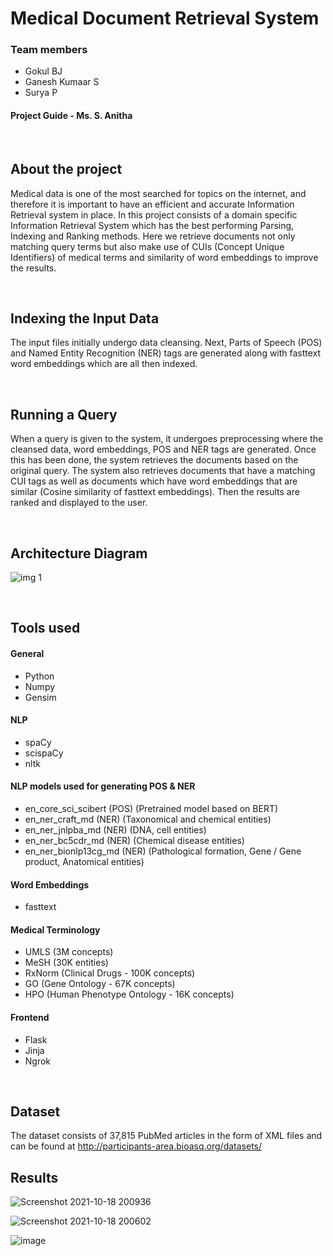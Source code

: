 # Medical Document Retrieval System

### Team members
* Gokul BJ
* Ganesh Kumaar S
* Surya P

#### Project Guide - Ms. S. Anitha
&nbsp;
## About the project

Medical data is one of the most searched for topics on the internet, and therefore it is important to have an efficient and accurate Information Retrieval system in place. In this project consists of a domain specific Information Retrieval System which has the best performing Parsing, Indexing and Ranking methods. Here we retrieve documents not only matching query terms but also make use of CUIs (Concept Unique Identifiers) of medical terms and similarity of word embeddings to improve the results.

&nbsp;
## Indexing the Input Data
The input files initially undergo data cleansing. Next, Parts of Speech (POS) and Named Entity Recognition (NER) tags are generated along with fasttext word embeddings which are all then indexed. 

&nbsp;
## Running a Query
When a query is given to the system, it undergoes preprocessing where the cleansed data, word embeddings, POS and NER tags are generated. Once this has been done, the system retrieves the documents based on the original query. The system also retrieves documents that have a matching CUI tags as well as documents which have word embeddings that are similar (Cosine similarity of fasttext embeddings). Then the results are ranked and displayed to the user.

&nbsp;
## Architecture Diagram

![img 1](https://user-images.githubusercontent.com/64645167/137593517-50467834-ea46-4e21-b037-54f599eab465.png)

&nbsp;
## Tools used

#### General
* Python
* Numpy
* Gensim
<!-- 
&nbsp; -->
#### NLP
* spaCy
* scispaCy
* nltk
<!-- 
&nbsp; -->
#### NLP models used for generating POS & NER
* en_core_sci_scibert (POS) (Pretrained model based on BERT)
* en_ner_craft_md (NER) (Taxonomical and chemical entities)
* en_ner_jnlpba_md (NER) (DNA, cell entities)
* en_ner_bc5cdr_md (NER) (Chemical disease entities)
* en_ner_bionlp13cg_md (NER) (Pathological formation, Gene / Gene product, Anatomical entities)
<!-- 
&nbsp; -->
#### Word Embeddings
* fasttext
<!-- 
&nbsp; -->
#### Medical Terminology
* UMLS (3M concepts)
* MeSH (30K entities)
* RxNorm (Clinical Drugs - 100K concepts)
* GO (Gene Ontology - 67K concepts)
* HPO (Human Phenotype Ontology - 16K concepts)
<!-- 
&nbsp; -->
#### Frontend
* Flask
* Jinja
* Ngrok

&nbsp;
## Dataset

The dataset consists of 37,815 PubMed articles in the form of XML files and can be found at http://participants-area.bioasq.org/datasets/
&nbsp;
## Results

![Screenshot 2021-10-18 200936](https://user-images.githubusercontent.com/64645167/137753062-f245fc3f-2ad3-4029-aaa6-48ce811f76d4.png)

![Screenshot 2021-10-18 200602](https://user-images.githubusercontent.com/64645167/137752414-25b5f332-68c5-40a6-9987-83b784aaa533.png)

![image](https://user-images.githubusercontent.com/64645167/137752551-56c0dc5c-5498-4ddd-9163-f36aafeb2a2b.png)

<!-- &nbsp;
## Future Work? -->

